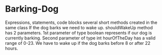 # Barking-Dog
Expressions, statements, code blocks 
several short methods created in the same class
If the dog barks we need to wake up. shouldWakeUp method has 2 parameters. 1st parameter of type boolean 
represents if our dog is currently barking. Second parameter of type int hourOfTheDay has a valid range of 0-23.
We have to wake up if the 
dog barks before 8 or after 22 hours.

